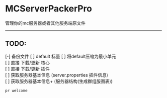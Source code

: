# MCServerPackerPro
管理你的mc服务器或者其他服务端原文件

---

## TODO:

[-] 备份文件
[ ] default 标量
[ ] 将default压缩为最小单元  
[ ] 直接 下载/更新 核心  
[ ] 直接 下载/更新 插件  
[ ] 获取服务器基本信息 (server.properties 插件信息)  
[ ] 获取服务器基本信息+ (服务器结构(生成群组服图表))  

`pr welcome`
